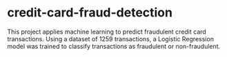# credit-card-fraud-detection
This project applies machine learning to predict fraudulent credit card transactions. Using a dataset of 1259 transactions, a Logistic Regression model was trained to classify transactions as fraudulent or non-fraudulent. 
